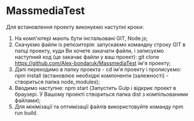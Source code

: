 # MassmediaTest
Для встановлення проекту виконуємо наступні кроки:
1) На комп'ютері мають бути інстальовані GIT, Node.js;
2) Скачуємо файли із репозиторія: запускаємо командну строку GIT в папці проекту, куди Ви хочете закачати файли, і записуємо наступний код (це закачає файли у ваш проект): git clone https://github.com/Alex-bondaruk/MassmediaTest ім'я проекту;
3) Далі переходимо в папку проекта - cd ім'я проекту і прописуємо: npm install (встановлює необхідні компоненти (залежності) - створиться папка node_modules);
4) Вводимо наступне: npm start (Запустить Gulp і відкриє проект в браузері. У Вашому проекті створиться папка dist з компільованими файлами);
5) Для мінімізації та оптимізації файлів використовуйте команду npm run build.

